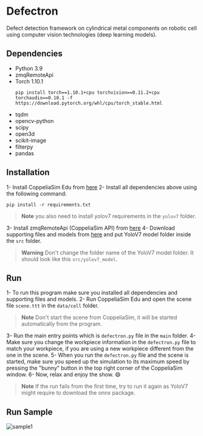 # Defectron
Defect detection framework on cylindrical metal components on robotic cell using computer vision technologies (deep learning models).

## Dependencies
- Python 3.9
- zmqRemoteApi
- Torch 1.10.1
  ```batch
  pip install torch==1.10.1+cpu torchvision==0.11.2+cpu torchaudio==0.10.1 -f https://download.pytorch.org/whl/cpu/torch_stable.html
  ```
- tqdm
- opencv-python
- scipy
- open3d
- scikit-image
- filterpy
- pandas

## Installation
1- Install CoppeliaSim Edu from [here](https://www.coppeliarobotics.com/downloads.html)
2- Install all dependencies above using the following command:
  ```batch
  pip install -r requirements.txt
  ```
> **Note**
> you also need to install yolov7 requirements in the `yolov7` folder.

3- Install zmqRemoteApi (CoppeliaSim API) from [here](https://github.com/CoppeliaRobotics/zmqRemoteApi.git)
4- Download supporting files and models from [here](https://drive.google.com/file/d/1nUyOOTvOTajbFAaojP_rhz6TH5PhsBEh/view?usp=share_link) and put YoloV7 model folder inside the `src` folder. 
> **Warning**
> Don't change the folder name of the YoloV7 model folder.
> It should look like this `src/yolov7_model`.

## Run
1- To run this program make sure you installed all dependencies and supporting files and models.
2- Run CoppeliaSim Edu and open the scene file `scene.ttt` in the `data/cell` folder.
> **Note**
> Don't start the scene from CoppeliaSim, it will be started automatically from the program.

3- Run the main entry points which is `defectron.py` file in the `main` folder.
4- Make sure you change the workpiece information in the `defectron.py` file to match your workpiece, if you are using a new workpiece different from the one in the scene.
5- When you run the `defectron.py` file and the scene is started, make sure you speed up the simulation to its maximum speed by pressing the "bunny" button in the top right corner of the CoppeliaSim window.
6- Now, relax and enjoy the show. :smile:
> **Note**
> If the run fails from the first time, try to run it again as YoloV7 might require to download the onnx package.

## Run Sample
![sample1]()

